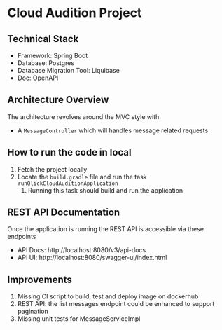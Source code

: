 # Cloud Audition Project

## Technical Stack

- Framework: Spring Boot
- Database: Postgres
- Database Migration Tool: Liquibase
- Doc: OpenAPI

## Architecture Overview
The architecture revolves around the MVC style with:
- A `MessageController` which will handles message related requests

## How to run the code in local

1. Fetch the project locally
2. Locate the `build.gradle` file and run the task `runQlickCloudAuditionApplication`
   1. Running this task should build and run the application

## REST API Documentation

Once the application is running the REST API is accessible via these endpoints
- API Docs: http://localhost:8080/v3/api-docs
- API UI: http://localhost:8080/swagger-ui/index.html

## Improvements

1. Missing CI script to build, test and deploy image on dockerhub
2. REST API: the list messages endpoint could be enhanced to support pagination
3. Missing unit tests for MessageServiceImpl